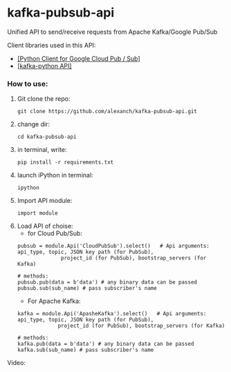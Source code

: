 # kafka-pubsub-api

Unified API to send/receive requests from Apache Kafka/Google Pub/Sub 

Client libraries used in this API: 
- [[Python Client for Google Cloud Pub / Sub]](https://googleapis.dev/python/pubsub/latest/index.html)
- [[kafka-python API]](https://kafka-python.readthedocs.io/en/master/apidoc/modules.html)



### How to use:

1. Git clone the repo:
    ```
    git clone https://github.com/alexanch/kafka-pubsub-api.git
    ```
2. change dir: 
    ```
    cd kafka-pubsub-api
    ```
1. in terminal, write:
    ```
    pip install -r requirements.txt
    ```
2. launch iPython in terminal:
    ```
    ipython
    ```
3. Import API module:
    ```
    import module
    ```
4. Load API of choise:
   - for Cloud Pub/Sub:
   ```
   pubsub = module.Api('CloudPubSub').select()   # Api arguments: api_type, topic, JSON key path (for PubSub),
                 project_id (for PubSub), bootstrap_servers (for Kafka)
   
   # methods:
   pubsub.pub(data = b'data') # any binary data can be passed
   pubsub.sub(sub_name) # pass subscriber's name
   
    ```
   - For Apache Kafka:
    ```
   kafka = module.Api('ApasheKafka').select()   # Api arguments: api_type, topic, JSON key path (for PubSub),
                 project_id (for PubSub), bootstrap_servers (for Kafka)
   
   # methods:
   kafka.pub(data = b'data') # any binary data can be passed
   kafka.sub(sub_name) # pass subscriber's name
   ```
  
  Video: 
  

